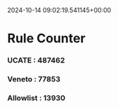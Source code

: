2024-10-14 09:02:19.541145+00:00
# Rule Counter 
 ### UCATE : 487462

 ### Veneto : 77853

 ### Allowlist : 13930